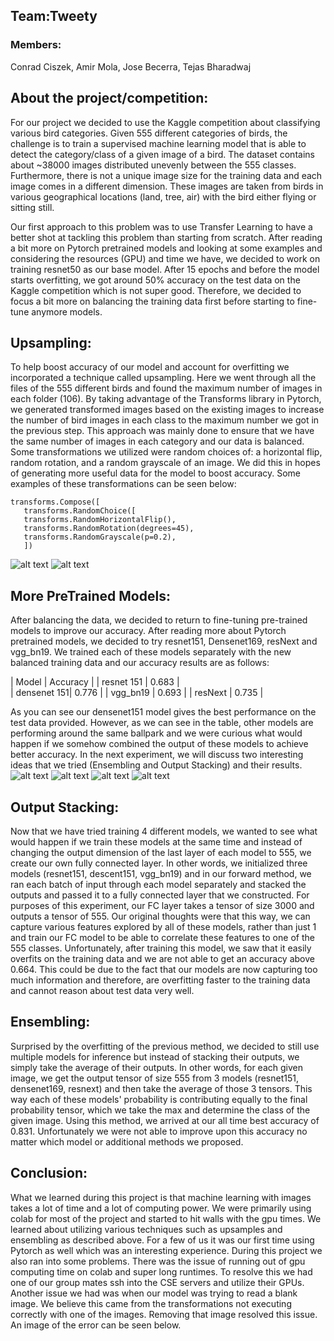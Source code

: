 ## Team:Tweety
### Members: 
Conrad Ciszek, Amir Mola, Jose Becerra, Tejas Bharadwaj

## About the project/competition: 
For our project we decided to use the Kaggle competition about classifying various bird categories. Given 555 different categories of birds, the challenge is to train a supervised machine learning model that is able to detect the category/class of a given image of a bird. The dataset contains about ~38000 images distributed unevenly between the 555 classes. Furthermore, there is not a unique image size for the training data and each image comes in a different dimension. These images are taken from birds in various geographical locations (land, tree, air) with the bird either flying or sitting still.

Our first approach to this problem was to use Transfer Learning to have a better shot at tackling this problem than starting from scratch. After reading a bit more on Pytorch pretrained models and looking at some examples and considering the resources (GPU) and time we have, we decided to work on training resnet50 as our base model. After 15 epochs and before the model starts overfitting, we got around 50% accuracy on the test data on the Kaggle competition which is not super good. Therefore, we decided to focus a bit more on balancing the training data first before starting to fine-tune anymore models.

## Upsampling:
To help boost accuracy of our model and account for overfitting we incorporated a technique called upsampling. Here we went through all the files of the 555 different birds and found the maximum number of images in each folder (106). By taking advantage of the Transforms library in Pytorch, we generated transformed images based on the existing images to increase the number of bird images in each class to the maximum number we got in the previous step. This approach was mainly done to ensure that we have the same number of images in each category and our data is balanced. Some transformations we utilized were random choices of: a horizontal flip, random rotation, and a random grayscale of an image. We did this in hopes of generating more useful data for the model to boost accuracy. Some examples of these transformations can be seen below: 
```
transforms.Compose([
   transforms.RandomChoice([
   transforms.RandomHorizontalFlip(),
   transforms.RandomRotation(degrees=45),
   transforms.RandomGrayscale(p=0.2),
   ])
```
![alt text](bird0.png)
![alt text](bird1.png)
## More PreTrained Models:
After balancing the data, we decided to return to fine-tuning pre-trained models to improve our accuracy. After reading more about Pytorch pretrained models, we decided to try resnet151, Densenet169, resNext and vgg_bn19. We trained each of these models separately with the new balanced training data and our accuracy results are as follows:

| Model       | Accuracy |
| resnet 151  | 0.683    |  
| densenet 151| 0.776    | 
| vgg_bn19    | 0.693    |
| resNext     | 0.735    |

As you can see our densenet151 model gives the best performance on the test data provided. However, as we can see in the table, other models are performing around the same ballpark and we were curious what would happen if we somehow combined the output of these models to achieve better accuracy. In the next experiment, we will discuss two interesting ideas that we tried (Ensembling and Output Stacking) and their results.
![alt text](pastedimage0.png)
![alt text](pastedimage1.png)
![alt text](pastedimage2.png)
![alt text](pastedimage3.png)

## Output Stacking:
Now that we have tried training 4 different models, we wanted to see what would happen if we train these models at the same time and instead of changing the output dimension of the last layer of each model to 555, we create our own fully connected layer. In other words, we initialized three models (resnet151, descent151, vgg_bn19) and in our forward method, we ran each batch of input through each model separately and stacked the outputs and passed it to a fully connected layer that we constructed. For purposes of this experiment, our FC layer takes a tensor of size 3000 and outputs a tensor of 555. Our original thoughts were that this way, we can capture various features explored by all of these models, rather than just 1 and train our FC model to be able to correlate these features to one of the 555 classes. Unfortunately, after training this model, we saw that it easily overfits on the training data and we are not able to get an accuracy above 0.664. This could be due to the fact that our models are now capturing too much information and therefore, are overfitting faster to the training data and cannot reason about test data very well. 

## Ensembling:
Surprised by the overfitting of the previous method, we decided to still use multiple models for inference but instead of stacking their outputs, we simply take the average of their outputs. In other words, for each given image, we get the output tensor of size 555 from 3 models (resnet151, densenet169, resnext) and then take the average of those 3 tensors. This way each of these models' probability is contributing equally to the final probability tensor, which we take the max and determine the class of the given image. Using this method, we arrived at our all time best accuracy of 0.831. Unfortunately we were not able to improve upon this accuracy no matter which model or additional methods we proposed.

## Conclusion:
What we learned during this project is that machine learning with images takes a lot of time and a lot of computing power. We were primarily using colab for most of the project and started to hit walls with the gpu times. We learned about utilizing various techniques such as upsamples and ensembling as described above. For a few of us it was our first time using Pytorch as well which was an interesting experience. 
	During this project we also ran into some problems. There was the issue of running out of gpu computing time on colab and super long runtimes. To resolve this we had one of our group mates ssh into the CSE servers and utilize their GPUs. Another issue we had was when our model was trying to read a blank image. We believe this came from the transformations not executing correctly with one of the images. Removing that image resolved this issue. An image of the error can be seen below.

